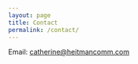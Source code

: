```yaml
---
layout: page
title: Contact
permalink: /contact/
---
```


Email: [catherine@heitmancomm.com](catherine@heitmancomm.com)

<!-- Twitter: [@Danny_Heitman](https://twitter.com/Danny_Heitman) -->

<!-- Facebook: [Danny Heitman](https://www.facebook.com/danny.heitman.16) -->
